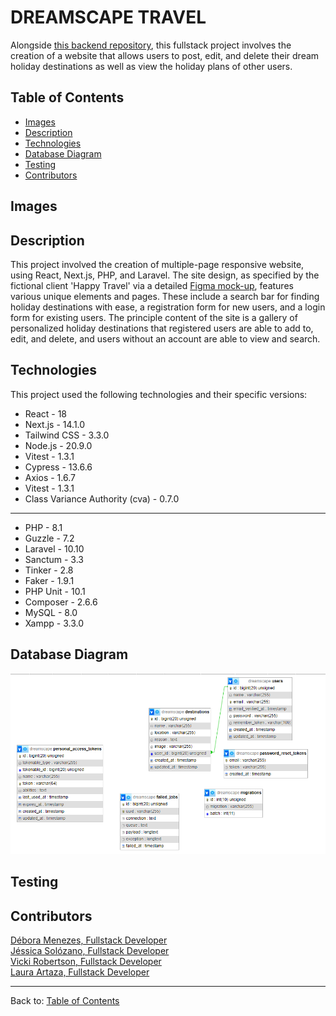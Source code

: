 
# DREAMSCAPE TRAVEL  

Alongside [this backend repository](https://github.com/Jasz-17/dreamscape_back), this fullstack project involves the creation of a website that allows users to post, edit, and delete their dream holiday destinations as well as view the holiday plans of other users. 



<!-- image -->

## Table of Contents

- [Images](#images)
- [Description](#description)
- [Technologies](#technologies)
- [Database Diagram](#databasediagram)
- [Testing](#testing)
- [Contributors](#contributors)

## Images



## Description

This project involved the creation of multiple-page responsive website, using React, Next.js, PHP, and Laravel. The site design, as specified by the fictional client 'Happy Travel' via a detailed [Figma mock-up](https://www.figma.com/file/twPJOzEo5hZJZ7srsEt10y/HappyTravel?type=design&node-id=4-1343&mode=design&t=Ws3hTyk3DDJ71bok-0), features various unique elements and pages. These include a search bar for finding holiday destinations with ease, a registration form for new users, and a login form for existing users. The principle content of the site is a gallery of personalized holiday destinations that registered users are able to add to, edit, and delete, and users without an account are able to view and search. 


## Technologies 
This project used the following technologies and their specific versions:

- React - 18
- Next.js - 14.1.0
- Tailwind CSS - 3.3.0
- Node.js - 20.9.0
- Vitest - 1.3.1
- Cypress - 13.6.6
- Axios - 1.6.7
- Vitest - 1.3.1
- Class Variance Authority (cva) - 0.7.0 
-----
- PHP - 8.1
- Guzzle - 7.2
- Laravel - 10.10
- Sanctum - 3.3
- Tinker - 2.8
- Faker - 1.9.1
- PHP Unit - 10.1
- Composer - 2.6.6
- MySQL - 8.0
- Xampp - 3.3.0

## Database Diagram

   
![Database diagram](/public/assets/icons/database.png)

## Testing

## Contributors

[Débora Menezes, Fullstack Developer](https://github.com/debora-smb) <br>
[Jéssica Solózano, Fullstack Developer](https://github.com/jazs-17) <br>
[Vicki Robertson, Fullstack Developer](https://github.com/vicki-robertson) <br>
[Laura Artaza, Fullstack Developer](https://github.com/lolamindi) <br>

---

Back to: [Table of Contents](#table-of-contents)
